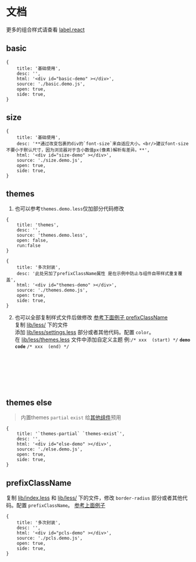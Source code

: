 # 文档

更多的组合样式请查看 [label.react](https://github.com/onface/label.react)

## basic

````code
{
    title: '基础使用',
    desc: '',
    html: '<div id="basic-demo" ></div>',
    source: './basic.demo.js',
    open: true,
    side: true,
}
````

## size


````code
{
    title: '基础使用',
    desc: '**通过改变包裹的div的`font-size`来自适应大小。<br/>建议font-size不要小于默认尺寸，因为浏览器对于含小数值px(像素)解析有差异。**',
    html: '<div id="size-demo" ></div>',
    source: './size.demo.js',
    open: true,
    side: true,
}
````

## themes

	
1. 也可以参考`themes.demo.less`仅加部分代码修改 

````code
{
    title: 'themes',
    desc: '',
    source: 'themes.demo.less',
    open: false,
    run:false
}
````

````code
{
    title: '多次封装',
    desc: '此处另加了prefixClassName属性 是在示例中防止与组件自带样式重复覆盖',
    html: '<div id="themes-demo" ></div>',
    source: './themes.demo.js',
    open: true,
    side: true,
}
````

2. 也可以全部复制样式文件后做修改 [参考下面例子 prefixClassName](#prefixClassName)         
复制 [lib/less/](/lib/less/) 下的文件     
添加 [lib/less/settings.less](/lib/less/settings.less) 部分或者其他代码。配置 `color`。       
在 [lib/less/themes.less](/lib/less/themes.less) 文件中添加自定义主题 例:`/* xxx  (start) */` **`demo code`** `/* xxx  (end) */`    
<br/><br/><br/><br/><br/><br/>



## themes else

> 内置themes `partial` `exist` 给[其他组件](https://onface.github.io/tree.react/)预用

````code
{
    title: '`themes-partial` `themes-exist`',
    desc: '',
    html: '<div id="else-demo" ></div>',
    source: './else.demo.js',
    open: true,
    side: true,
}
````


## prefixClassName

复制 [lib/index.less](./lib/index.less) 和 [lib/less/](./lib/less) 下的文件，修改 `border-radius` 部分或者其他代码。配置 `prefixClassName`。
[参考上面例子](#themes)


````code
{
    title: '多次封装',
    desc: '',
    html: '<div id="pcls-demo" ></div>',
    source: './pcls.demo.js',
    open: true,
    side: true,
}
````

